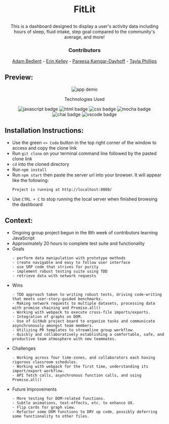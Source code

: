 # <p align="center">FitLit</p>

<p align="center">This is a dashboard designed to display a user's activity data including hours of sleep, fluid intake, step goal compared to the community's average, and more!</p>

### <p align="center">Contributors</p>
<div align="center">

[Adam Bedient](https://github.com/cOdeBedient) - [Erin Kelley](https://github.com/kelleyej) - [Pareesa Kamgar-Dayhoff](https://github.com/pareesakd1118) - [Tayla Phillips](https://github.com/tednaphil)

</div>

## Preview:
<div align="center">
  <img src="" alt="app demo">

</div>

<p align="center">Technologies Used</p>
<div align="center">
  <img src="https://img.shields.io/badge/JavaScript-F7DF1E?logo=javascript&logoColor=000&style=for-the-badge" alt="javascript badge">
  <img src="https://img.shields.io/badge/HTML5-E34F26?logo=html5&logoColor=fff&style=for-the-badge" alt="html badge">
  <img src="https://img.shields.io/badge/CSS3-1572B6?logo=css3&logoColor=fff&style=for-the-badge" alt="css badge">
  <img src="https://img.shields.io/badge/Mocha-8D6748?logo=mocha&logoColor=fff&style=for-the-badge" alt="mocha badge">
  <img src="https://img.shields.io/badge/Chai-A30701?logo=chai&logoColor=fff&style=for-the-badge" alt="chai badge">
  <img src="https://img.shields.io/badge/Visual%20Studio%20Code-007ACC?logo=visualstudiocode&logoColor=fff&style=for-the-badge" alt="vscode badge">
</div>

## Installation Instructions:
- Use the green `<> Code` button in the top right corner of the window to access and copy the clone link
- Run `git clone` on your terminal command line followed by the pasted clone link
- `cd` into the cloned directory
- Run `npm install`
- Run `npm start` then paste the server url into your browser. It will appear like the following:
    ```
    Project is running at http://localhost:8080/
    ```
- Use `CTRL + C` to stop running the local server when finished browsing the dashboard

## Context: 
<!-- wins, challenges, time spent, etc -->
- Ongoing group project begun in the 8th week of contributors learning JavaScript
- Approximately 20 hours to complete test suite and functionality
- Goals
  ```
  - perform data manipulation with prototype methods
  - create navigable and easy to follow user interface
  - use SRP code that strives for purity
  - implement robust testing suite using TDD
  - retrieve data with network requests
  ```
- Wins
  ```
  - TDD approach taken to writing robust tests, driving code-writing that meets user-story-guided benchmarks.
  - Making network requests to multiple datasets, processing data with promise chaining and Promise.all()
  - Working with webpack to execute cross-file imports/exports.
  - Integration of graphs on DOM.
  - Use of GitHub project board to organize tasks and communicate asynchronously amongst team members.
  - Utilizing PR templates to streamline group workflow.
  - Quickly and collaboratively establishing a comfortable, safe, and productive team atmosphere with new teammates.

  ```
- Challenges
  ```
  - Working across four time-zones, and collaborators each having rigorous classroom schedules.
  - Working with webpack for the first time, understanding its import/export workflow.
  - API fetch calls, asynchronous function calls, and using Promise.all()

  ```
- Future Improvements
  ```
  - More testing for DOM-related functions.
  - Subtle animations, text-effects, etc. to enhance UX.
  - Flip cards for graph view.
  - Refactor some DOM functions to DRY up code, possibly deferring some functionality to other files.

  ```
